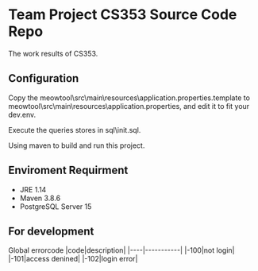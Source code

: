 # Team Project CS353 Source Code Repo

The work results of CS353.

## Configuration
Copy the meowtool\src\main\resources\application.properties.template to meowtool\src\main\resources\application.properties, and edit it to fit your dev.env.

Execute the queries stores in sql\init.sql.

Using maven to build and run this project.

## Enviroment Requirment
- JRE 1.14
- Maven 3.8.6
- PostgreSQL Server 15

## For development
Global errorcode
|code|description|
|----|-----------|
|-100|not login|
|-101|access denined|
|-102|login error|
